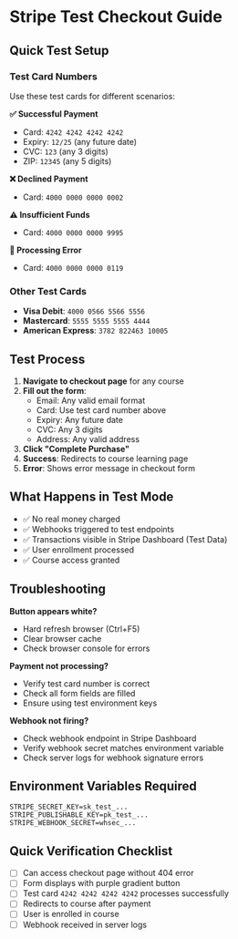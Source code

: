 # Stripe Test Checkout Guide

## Quick Test Setup

### Test Card Numbers
Use these test cards for different scenarios:

**✅ Successful Payment**
- Card: `4242 4242 4242 4242`
- Expiry: `12/25` (any future date)
- CVC: `123` (any 3 digits)
- ZIP: `12345` (any 5 digits)

**❌ Declined Payment**
- Card: `4000 0000 0000 0002`

**⚠️ Insufficient Funds**
- Card: `4000 0000 0000 9995`

**🔄 Processing Error**
- Card: `4000 0000 0000 0119`

### Other Test Cards
- **Visa Debit**: `4000 0566 5566 5556`
- **Mastercard**: `5555 5555 5555 4444`
- **American Express**: `3782 822463 10005`

## Test Process

1. **Navigate to checkout page** for any course
2. **Fill out the form**:
   - Email: Any valid email format
   - Card: Use test card number above
   - Expiry: Any future date
   - CVC: Any 3 digits
   - Address: Any valid address
3. **Click "Complete Purchase"**
4. **Success**: Redirects to course learning page
5. **Error**: Shows error message in checkout form

## What Happens in Test Mode

- ✅ No real money charged
- ✅ Webhooks triggered to test endpoints
- ✅ Transactions visible in Stripe Dashboard (Test Data)
- ✅ User enrollment processed
- ✅ Course access granted

## Troubleshooting

**Button appears white?**
- Hard refresh browser (Ctrl+F5)
- Clear browser cache
- Check browser console for errors

**Payment not processing?**
- Verify test card number is correct
- Check all form fields are filled
- Ensure using test environment keys

**Webhook not firing?**
- Check webhook endpoint in Stripe Dashboard
- Verify webhook secret matches environment variable
- Check server logs for webhook signature errors

## Environment Variables Required

```env
STRIPE_SECRET_KEY=sk_test_...
STRIPE_PUBLISHABLE_KEY=pk_test_...
STRIPE_WEBHOOK_SECRET=whsec_...
```

## Quick Verification Checklist

- [ ] Can access checkout page without 404 error
- [ ] Form displays with purple gradient button
- [ ] Test card `4242 4242 4242 4242` processes successfully
- [ ] Redirects to course after payment
- [ ] User is enrolled in course
- [ ] Webhook received in server logs